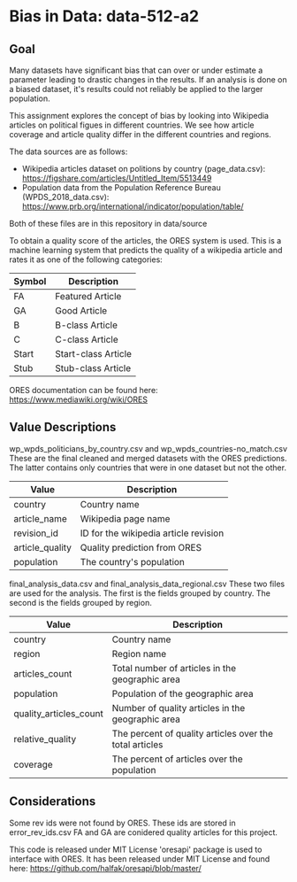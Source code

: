 # Bias in Data: data-512-a2

## Goal

Many datasets have significant bias that can over or under estimate a parameter leading to drastic changes in the results. If an analysis is done on a biased dataset, it's results could not reliably be applied to the larger population. 

This assignment explores the concept of bias by looking into Wikipedia articles on political figues in different countries. We see how article coverage and article quality differ in the different countries and regions. 

The data sources are as follows:
- Wikipedia articles dataset on politions by country (page_data.csv): https://figshare.com/articles/Untitled_Item/5513449
- Population data from the Population Reference Bureau (WPDS_2018_data.csv):
https://www.prb.org/international/indicator/population/table/

Both of these files are in this repository in data/source

To obtain a quality score of the articles, the ORES system is used. This is a machine learning system that predicts the quality of a wikipedia article and rates it as one of the following categories:

| Symbol | Description |
|--------|-------------|
| FA | Featured Article |
| GA | Good Article |
| B | B-class Article |
| C | C-class Article |
| Start | Start-class Article |
| Stub | Stub-class Article |

ORES documentation can be found here: https://www.mediawiki.org/wiki/ORES

## Value Descriptions

wp_wpds_politicians_by_country.csv and wp_wpds_countries-no_match.csv
These are the final cleaned and merged datasets with the ORES predictions. The latter contains only countries that were in one dataset but not the other.

| Value | Description |
|-------|-------------|
| country | Country name |
| article_name | Wikipedia page name |
| revision_id | ID for the wikipedia article revision |
| article_quality | Quality prediction from ORES |
| population | The country's population |

final_analysis_data.csv and final_analysis_data_regional.csv
These two files are used for the analysis. The first is the fields grouped by country. The second is the fields grouped by region.

| Value | Description |
|-------|-------------|
| country | Country name |
| region | Region name |
| articles_count | Total number of articles in the geographic area |
| population | Population of the geographic area |
| quality_articles_count | Number of quality articles in the geographic area |
| relative_quality | The percent of quality articles over the total articles |
| coverage | The percent of articles over the population|


## Considerations
Some rev ids were not found by ORES. These ids are stored in error_rev_ids.csv
FA and GA are conidered quality articles for this project.

This code is released under MIT License
'oresapi' package is used to interface with ORES. It has been released under MIT License and found here: https://github.com/halfak/oresapi/blob/master/

